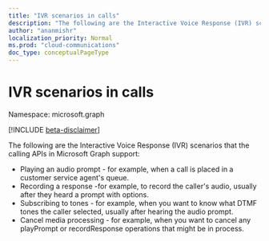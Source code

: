 ```yaml
---
title: "IVR scenarios in calls"
description: "The following are the Interactive Voice Response (IVR) scenarios that the calling APIs in Microsoft Graph support:"
author: "ananmishr"
localization_priority: Normal
ms.prod: "cloud-communications"
doc_type: conceptualPageType
---
```


# IVR scenarios in calls

Namespace: microsoft.graph

[!INCLUDE [beta-disclaimer](../../includes/beta-disclaimer.md)]

The following are the Interactive Voice Response (IVR) scenarios that the calling APIs in Microsoft Graph support:

- Playing an audio prompt - for example, when a call is placed in a customer service agent's queue.
- Recording a response -for example, to record the caller's audio, usually after they heard a prompt with options.
- Subscribing to tones - for example, when you want to know what DTMF tones the caller selected, usually after hearing the audio prompt.
- Cancel media processing - for example, when you want to cancel any playPrompt or recordResponse operations that might be in process.
